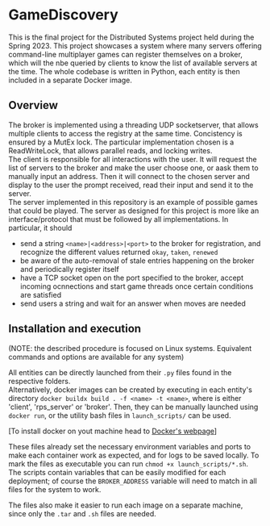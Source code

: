 # GameDiscovery

This is the final project for the Distributed Systems project held during the Spring 2023.
This project showcases a system where many servers offering command-line multiplayer games can register themselves on a broker, which will the nbe queried by clients to know the list of available servers at the time.
The whole codebase is written in Python, each entity is then included in a separate Docker image.


## Overview

The broker is implemented using a threading UDP socketserver, that allows multiple clients to access the registry at the same time. Concistency is ensured by a MutEx lock. The particular implementation chosen is a ReadWriteLock, that allows parallel reads, and locking writes.\
The client is responsible for all interactions with the user. It will request the list of servers to the broker and make the user choose one, or aask them to manually input an address. Then it will connect to the chosen server and display to the user the prompt received, read their input and send it to the server.\
The server implemented in this repository is an example of possible games that could be played. The server as designed for this project is more like an interface/protocol that must be followed by all implementations.
In particular, it should 
 - send a string `<name>|<address>|<port>` to the broker for registration, and recognize the different values returned `okay`, `taken`, `renewed`
 - be aware of the auto-removal of stale entries happening on the broker and periodically register itself
 - have a TCP socket open on the port specified to the broker, accept incoming ocnnections and start game threads once certain conditions are satisfied
 - send users a string and wait for an answer when moves are needed

## Installation and execution

(NOTE: the described procedure is focused on Linux systems. Equivalent commands and options are available for any system)

All entities can be directly launched from their `.py` files found in the respective folders.\
Alternatively, docker images can be created by executing in each entity's directory `docker buildx build . -f <name> -t <name>`, where <name> is either 'client', 'rps_server' or 'broker'.
Then, they can be manually launched using `docker run`, or the utility bash files in `launch_scripts/` can be used.

[To install docker on yout machine head to [Docker's webpage](https://docs.docker.com/get-docker/)]

These files already set the necessary environment variables and ports to make each container work as expected, and for logs to be saved locally.
To mark the files as executable you can run `chmod +x launch_scripts/*.sh`.\
The scripts contain variables that can be easily modified for each deployment; of course the `BROKER_ADDRESS` variable will need to match in all files for the system to work.

The files also make it easier to run each image on a separate machine, since only the `.tar` and `.sh` files are needed.
